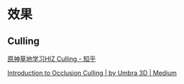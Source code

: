 # 效果

## Culling

[原神草地学习HIZ Culling - 知乎](https://zhuanlan.zhihu.com/p/439540044)

[Introduction to Occlusion Culling | by Umbra 3D | Medium](https://medium.com/@Umbra3D/introduction-to-occlusion-culling-3d6cfb195c79)

